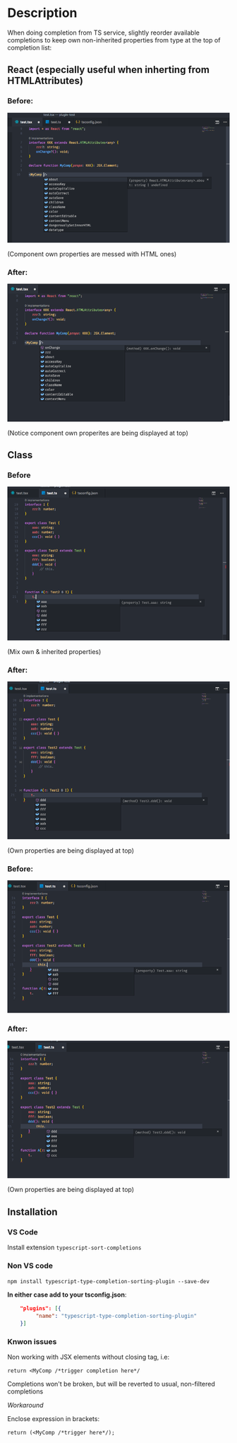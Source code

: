 
# Description

When doing completion from TS service, slightly reorder available completions to keep own non-inherited properties from type at the top of completion list:

## React (especially useful when inherting from HTMLAttributes)


### Before: 
![](/images/react-before.png) 

(Component own properties are messed with HTML ones)

### After: 
![](/images/react-after.png)

(Notice component own properites are being displayed at top)

## Class

### Before
![](/images/class1-before.png)

(Mix own & inherited properties)

### After:
![](/images/class1-after.png)

(Own properties are being displayed at top)

### Before:
![](/images/class2-before.png)

### After:
![](/images/class2-after.png)

(Own properties are being displayed at top)


## Installation

### VS Code

Install extension ```typescript-sort-completions```

### Non VS code

```npm install typescript-type-completion-sorting-plugin --save-dev```

**In either case add to your tsconfig.json**:

```json
    "plugins": [{
         "name": "typescript-type-completion-sorting-plugin"
    }]
```

### Knwon issues

Non working with JSX elements without closing tag, i.e:
```tsx
return <MyComp /*trigger completion here*/
```
Completions won't be broken, but will be reverted to usual, non-filtered completions

*Workaround*

Enclose expression in brackets:
```tsx
return (<MyComp /*trigger here*/);
```
